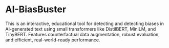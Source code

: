 # AI-BiasBuster
This is an interactive, educational tool for detecting and detecting biases in AI-generated text using small transformers like DistilBERT, MiniLM, and TinyBERT. Features counterfactual data augmentation, robust evaluation, and efficient, real-world-ready performance.
